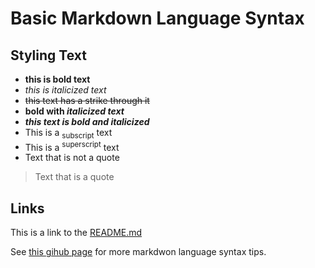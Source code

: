# Basic Markdown Language Syntax

## Styling Text
- **this is bold text**
- _this is italicized text_
- ~~this text has a strike through it~~
- **bold with _italicized text_**
- ***this text is bold and italicized***
- This is a <sub>subscript</sub> text
- This is a <sup>superscript</sup> text
- Text that is not a quote
> Text that is a quote

## Links
This is a link to the [README.md](https://github.com/tylerhiatt/startup/blob/0664745902d5a11085191eba0f12555b2b856b25/README.md)

See [this gihub page](https://docs.github.com/en/get-started/writing-on-github/getting-started-with-writing-and-formatting-on-github/basic-writing-and-formatting-syntax) for more markdwon language syntax tips.